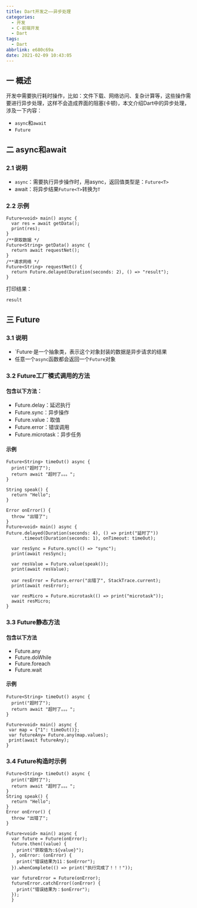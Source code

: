 ```yaml
---
title: Dart开发之——异步处理
categories:
  - 开发
  - C-前端开发
  - Dart
tags:
  - Dart
abbrlink: e680c69a
date: 2021-02-09 10:43:05
---
```

## 一 概述

开发中需要执行耗时操作，比如：文件下载、网络访问、复杂计算等，这些操作需要进行异步处理，这样不会造成界面的阻塞(卡顿)，本文介绍Dart中的异步处理，涉及一下内容：

* `async`和`await`
* `Future`

<!--more-->

## 二 async和await

### 2.1 说明

* `async`：需要执行异步操作时，用async，返回值类型是：`Future<T>`
* await：将异步结果`Future<T>`转换为`T`

### 2.2 示例

```
Future<void> main() async {
  var res = await getData();
  print(res);
}
/**获取数据 */
Future<String> getData() async {
  return await requestNet();
}
/**请求网络 */
Future<String> requestNet() {
  return Future.delayed(Duration(seconds: 2), () => "result");
}
```

打印结果：

```
result
```

## 三 Future

### 3.1 说明

* `Future·是一个抽象类，表示这个对象封装的数据是异步请求的结果
* 任意一个`async`函数都会返回一个`Future`对象

### 3.2 Future工厂模式调用的方法

#### 包含以下方法：

* Future.delay：延迟执行
* Future.sync：异步操作
* Future.value：取值
* Future.error：错误调用
* Future.microtask：异步任务

#### 示例

```
Future<String> timeOut() async {
  print("超时了");
  return await "超时了。。。";
}

String speak() {
  return "Hello";
}

Error onError() {
  throw "出错了";
}
Future<void> main() async {
Future.delayed(Duration(seconds: 4), () => print("延时了"))
      .timeout(Duration(seconds: 1), onTimeout: timeOut);

  var resSync = Future.sync(() => "sync");
  print(await resSync);
  
  var resValue = Future.value(speak());
  print(await resValue);

  var resError = Future.error("出错了", StackTrace.current);
  print(await resError);

  var resMicro = Future.microtask(() => print("microtask"));
  await resMicro;
}
```

### 3.3 Future静态方法

#### 包含以下方法

* Future.any
* Future.doWhile
* Future.foreach
* Future.wait

#### 示例

```
Future<String> timeOut() async {
  print("超时了");
  return await "超时了。。。";
}

Future<void> main() async {
 var map = {"1": timeOut()};
 var futureAny= Future.any(map.values);
 print(await futureAny);
}
```

### 3.4 Future构造时示例

```
Future<String> timeOut() async {
  print("超时了");
  return await "超时了。。。";
}
String speak() {
  return "Hello";
}
Error onError() {
  throw "出错了";
}

Future<void> main() async {
  var future = Future(onError);
  future.then((value) {
    print("获取值为:${value}");
  }, onError: (onError) {
    print("错误结果为11：$onError");
  }).whenComplete(() => print("执行完成了！！！"));

  var futureError = Future(onError);
  futureError.catchError((onError) {
    print("错误结果为：$onError");
  });
  }
```

